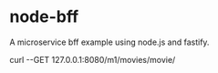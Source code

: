 # node-bff
A microservice bff example using node.js and fastify.

curl --GET 127.0.0.1:8080/m1/movies/movie/
